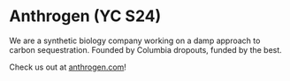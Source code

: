 # Anthrogen (YC S24)

We are a synthetic biology company working on a damp approach to carbon sequestration. Founded by Columbia dropouts, funded by the best.

Check us out at [anthrogen.com](anthrogen.com)!

